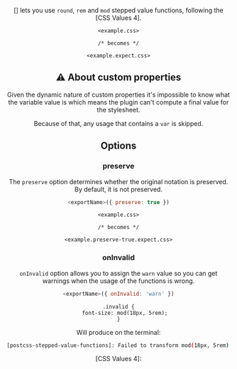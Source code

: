 <!-- Available Variables: -->
<!-- <humanReadableName> PostCSS Your Plugin -->
<!-- <exportName> postcssYourPlugin -->
<!-- <packageName> @csstools/postcss-your-plugin -->
<!-- <packagePath> plugins/postcss-your-plugin -->
<!-- <cssdbId> your-feature -->
<!-- <specUrl> https://www.w3.org/TR/css-color-4/#funcdef-color -->
<!-- <example.css> file contents for examples/example.css -->
<!-- <header> -->
<!-- <usage> usage instructions -->
<!-- <env-support> -->
<!-- <link-list> -->
<!-- to generate : npm run docs -->

<header>

[<humanReadableName>] lets you use `round`, `rem` and `mod` stepped value functions, following the [CSS Values 4].

```pcss
<example.css>

/* becomes */

<example.expect.css>
```

<usage>

<env-support>

## ⚠️ About custom properties

Given the dynamic nature of custom properties it's impossible to know what the variable value is which means the plugin can't compute a final value for the stylesheet. 

Because of that, any usage that contains a `var` is skipped.

## Options

### preserve

The `preserve` option determines whether the original notation
is preserved. By default, it is not preserved.

```js
<exportName>({ preserve: true })
```

```pcss
<example.css>

/* becomes */

<example.preserve-true.expect.css>
```

### onInvalid

`onInvalid` option allows you to assign the `warn` value so you can get warnings when the usage of the functions is wrong.

```js
<exportName>({ onInvalid: 'warn' })
```

```pcss
.invalid {
	font-size: mod(18px, 5rem);
}
```

Will produce on the terminal:

```bash
[postcss-stepped-value-functions]: Failed to transform mod(18px, 5rem) as the units don't match
```

<link-list>
[CSS Values 4]: <specUrl>
